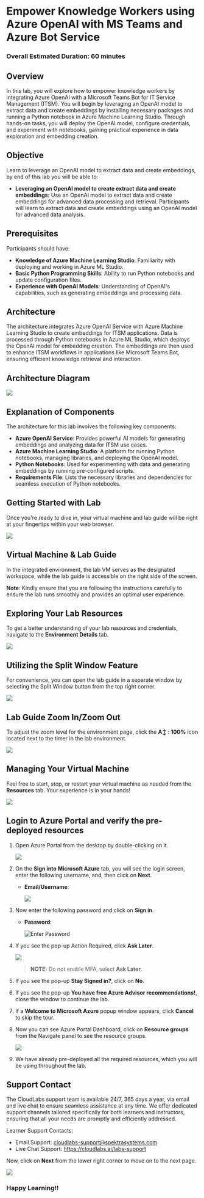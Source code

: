
# Empower Knowledge Workers using Azure OpenAI with MS Teams and Azure Bot Service

### Overall Estimated Duration: 60 minutes

## Overview

In this lab, you will explore how to empower knowledge workers by integrating Azure OpenAI with a Microsoft Teams Bot for IT Service Management (ITSM). You will begin by leveraging an OpenAI model to extract data and create embeddings by installing necessary packages and running a Python notebook in Azure Machine Learning Studio. Through hands-on tasks, you will deploy the OpenAI model, configure credentials, and experiment with notebooks, gaining practical experience in data exploration and embedding creation.

## Objective

Learn to leverage an OpenAI model to extract data and create embeddings, by end of this lab you will be able to:

- **Leveraging an OpenAI model to create extract data and create embeddings:** Use an OpenAI model to extract data and create embeddings for advanced data processing and retrieval. Participants will learn to extract data and create embeddings using an OpenAI model for advanced data analysis.

## Prerequisites

Participants should have:

- **Knowledge of Azure Machine Learning Studio**: Familiarity with deploying and working in Azure ML Studio.
- **Basic Python Programming Skills**: Ability to run Python notebooks and update configuration files.
- **Experience with OpenAI Models**: Understanding of OpenAI's capabilities, such as generating embeddings and processing data.
  
## Architecture

The architecture integrates Azure OpenAI Service with Azure Machine Learning Studio to create embeddings for ITSM applications. Data is processed through Python notebooks in Azure ML Studio, which deploys the OpenAI model for embedding creation. The embeddings are then used to enhance ITSM workflows in applications like Microsoft Teams Bot, ensuring efficient knowledge retrieval and interaction.

## Architecture Diagram

![](Images/diagram.png)

## Explanation of Components

The architecture for this lab involves the following key components:

- **Azure OpenAI Service**: Provides powerful AI models for generating embeddings and analyzing data for ITSM use cases.
- **Azure Machine Learning Studio**: A platform for running Python notebooks, managing libraries, and deploying the OpenAI model.
- **Python Notebooks**: Used for experimenting with data and generating embeddings by running pre-configured scripts.
- **Requirements File**: Lists the necessary libraries and dependencies for seamless execution of Python notebooks.

## Getting Started with Lab

Once you're ready to dive in, your virtual machine and lab guide will be right at your fingertips within your web browser.

![](Images/getting-1.png)

## Virtual Machine & Lab Guide

In the integrated environment, the lab VM serves as the designated workspace, while the lab guide is accessible on the right side of the screen.

**Note**: Kindly ensure that you are following the instructions carefully to ensure the lab runs smoothly and provides an optimal user experience.

## Exploring Your Lab Resources

To get a better understanding of your lab resources and credentials, navigate to the **Environment Details** tab.

![](Images/env-01.png)

## Utilizing the Split Window Feature

For convenience, you can open the lab guide in a separate window by selecting the Split Window button from the top right corner.

![](Images/split-01.png)

## Lab Guide Zoom In/Zoom Out
 
To adjust the zoom level for the environment page, click the **A↕ : 100%** icon located next to the timer in the lab environment.

![](Images/n21.png)  

## Managing Your Virtual Machine

Feel free to start, stop, or restart your virtual machine as needed from the **Resources** tab. Your experience is in your hands!

![](Images/resourses.png)
    
    
## Login to Azure Portal and verify the pre-deployed resources

1. Open Azure Portal from the desktop by double-clicking on it.
    
   ![](Images/azure-portal-edge.png)
   
1. On the **Sign into Microsoft Azure** tab, you will see the login screen, enter the following username, and, then click on **Next**.

   * **Email/Username**: <inject key="AzureAdUserEmail"></inject>

     ![](Images/user-email.png)
   
1. Now enter the following password and click on **Sign in**.
   
   * **Password**: <inject key="AzureAdUserPassword"></inject>
   
     ![](Images/user-pass.png "Enter Password")

1. If you see the pop-up Action Required, click **Ask Later**.

   ![](Images/asklater.png)

   >**NOTE:** Do not enable MFA, select **Ask Later**.

1. If you see the pop-up **Stay Signed in?**, click on **No**.

1. If you see the pop-up **You have free Azure Advisor recommendations!**, close the window to continue the lab.

1. If a **Welcome to Microsoft Azure** popup window appears, click **Cancel** to skip the tour.

1. Now you can see Azure Portal Dashboard, click on **Resource groups** from the Navigate panel to see the resource groups.

   ![](https://github.com/CloudLabsAI-Azure/AIW-SAP-on-Azure/blob/main/media/M2-Ex1-rg.png?raw=true)
 
1. We have already pre-deployed all the required resources, which you will be using throughout the lab.
 
## Support Contact
 
The CloudLabs support team is available 24/7, 365 days a year, via email and live chat to ensure seamless assistance at any time. We offer dedicated support channels tailored specifically for both learners and instructors, ensuring that all your needs are promptly and efficiently addressed.

Learner Support Contacts:
- Email Support: cloudlabs-support@spektrasystems.com
- Live Chat Support: https://cloudlabs.ai/labs-support

Now, click on **Next** from the lower right corner to move on to the next page.

  ![](Images/n14.png)

### Happy Learning!!
